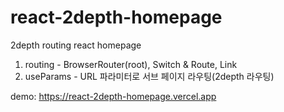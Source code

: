 # react-2depth-homepage
2depth routing react homepage   

1. routing - BrowserRouter(root), Switch & Route, Link
2. useParams - URL 파라미터로 서브 페이지 라우팅(2depth 라우팅)
   
demo: https://react-2depth-homepage.vercel.app